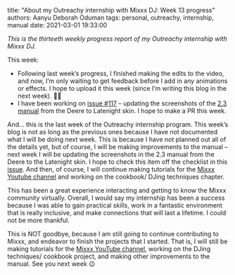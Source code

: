 title: "About my Outreachy internship with Mixxx DJ: Week 13 progress"
authors: Aanyu Deborah Oduman
tags: personal, outreachy, internship, manual
date: 2021-03-01 19:33:00

_This is the thirteeth weekly progress report of my Outreachy internship with Mixxx DJ._

This week:

- Following last week’s progress, I finished making the edits to the video, and now, I’m only waiting to get feedback before I add in any animations or effects. I hope to upload it this week (since I’m writing this blog in the next week). 🤞🏽
- I have been working on [issue #117](https://github.com/mixxxdj/manual/issues/117) – updating the screenshots of the [2.3 manual](https://manual.mixxx.org/2.3/en/index.html) from the Deere to Latenight skin. I hope to make a PR this week.

And… this is the last week of the Outreachy internship program. This week’s blog is not as long as the previous ones because I have not documented what I will be doing next week. This is because I have not planned out all of the details yet, but of course, I will be making improvements to the manual – next week I will be updating the screenshots in the 2.3 manual from the Deere to the Latenight skin. I hope to check this item off the checklist in this [issue](https://github.com/mixxxdj/manual/issues/117). And then, of course, I will continue making tutorials for the [Mixxx Youtube channel](https://www.youtube.com/watch?v=ADh_svLuU7g&feature=youtu.be) and working on the cookbook/ DJing techniques chapter.

This has been a great experience interacting and getting to know the Mixxx community virtually.
Overall, I would say my internship has been a success because I was able to gain practical skills, work in a fantastic environment that is really inclusive, and make connections that will last a lifetime.
I could not be more thankful.

This is NOT goodbye, because I am still going to continue contributing to Mixxx, and endeavor to finish the projects that I started.
That is, I will still be making tutorials for the [Mixxx YouTube channel](https://www.youtube.com/watch?v=ADh_svLuU7g&feature=youtu.be), working on the DJing techniques/ cookbook project, and making other improvements to the manual.
See you next week 😉
